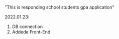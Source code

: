 "This is responding school students gpa application"

2022.01.23:
1. DB connection
2. Addede Front-End